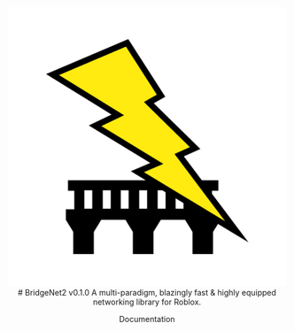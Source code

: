 <div align="center">
<img src=".moonwave/static/logo.png" width="512" />
# BridgeNet2 v0.1.0
A multi-paradigm, blazingly fast & highly equipped networking library for Roblox.

Documentation
</div>